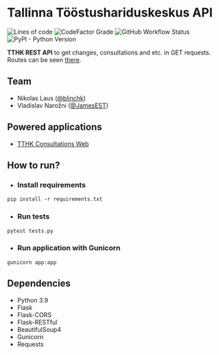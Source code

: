 # Tallinna Tööstushariduskeskus API
![Lines of code](https://img.shields.io/tokei/lines/github/bredbrains/tthk-api)
![CodeFactor Grade](https://img.shields.io/codefactor/grade/github/bredbrains/tthk-api)
![GitHub Workflow Status](https://img.shields.io/github/workflow/status/bredbrains/tthk-api/CodeQL%20+%20pyTest)
![PyPI - Python Version](https://img.shields.io/pypi/pyversions/flask)

**TTHK REST API** to get changes, consultations and etc. in GET requests.
Routes can be seen [there](https://github.com/bredbrains/tthk-api/blob/master/routes/README.md).
## Team
* Nikolas Laus ([@blinchk](https://github.com/blinchk))
* Vladislav Narožni ([@JamesEST](https://github.com/JamesEST))
## Powered applications
* [TTHK Consultations Web](https://github.com/bredbrains/tthk-consultations)
## How to run?
* ### Install requirements
```
pip install -r requirements.txt 
```
* ### Run tests
```
pytest tests.py
```
* ### Run application with Gunicorn
```
gunicorn app:app
```
## Dependencies
* Python 3.9
* Flask
* Flask-CORS
* Flask-RESTful
* BeautifulSoup4
* Gunicorn
* Requests
